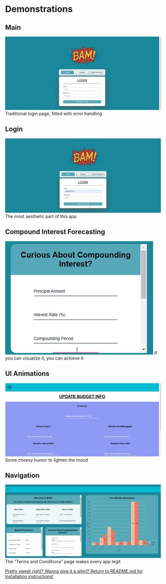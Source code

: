 # Demonstrations
  ## Main
  ![](Demo/Main.gif)
  Traditional login page, fitted with error handling

  ## Login
  ![](Demo/Main_Dash.gif)
  The most aesthetic part of this app

  ## Compound Interest Forecasting
  ![](Demo/Compound_Interest_Forecasting.gif)
  If you can visualize it, you can achieve it
  
  ## UI Animations
  ![](Demo/Animations.gif)
  Some cheesy humor to lighten the mood
  
  ## Navigation
  ![](Demo/Navigation.gif)
  The "Terms and Conditions" page makes every app legit
  
  [Pretty sweet right? Wanna give it a whirl? Return to README.md for installation instructions!](DEMO.md)
